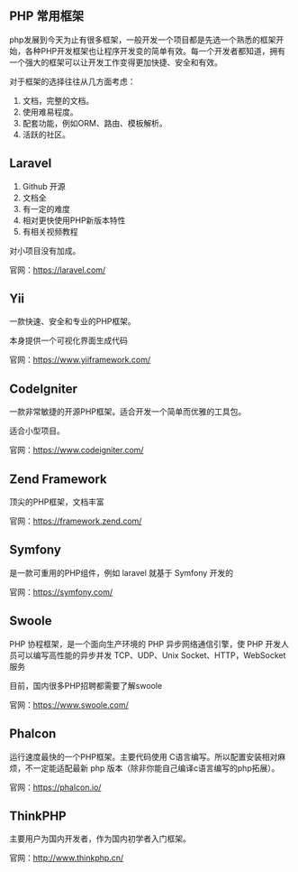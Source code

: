 ## PHP 常用框架

php发展到今天为止有很多框架，一般开发一个项目都是先选一个熟悉的框架开始，各种PHP开发框架也让程序开发变的简单有效。每一个开发者都知道，拥有一个强大的框架可以让开发工作变得更加快捷、安全和有效。

对于框架的选择往往从几方面考虑：

1. 文档，完整的文档。
2. 使用难易程度。
3. 配套功能，例如ORM、路由、模板解析。
4. 活跃的社区。

## Laravel

1. Github 开源
2. 文档全
3. 有一定的难度
4. 相对更快使用PHP新版本特性
5. 有相关视频教程

对小项目没有加成。

官网：https://laravel.com/

## Yii

一款快速、安全和专业的PHP框架。

本身提供一个可视化界面生成代码

官网：https://www.yiiframework.com/

## CodeIgniter

一款非常敏捷的开源PHP框架。适合开发一个简单而优雅的工具包。

适合小型项目。

官网：https://www.codeigniter.com/

## Zend Framework

顶尖的PHP框架，文档丰富

官网：https://framework.zend.com/

## Symfony

是一款可重用的PHP组件，例如 laravel 就基于 Symfony 开发的

官网：https://symfony.com/

## Swoole

PHP 协程框架，是一个面向生产环境的 PHP 异步网络通信引擎，使 PHP 开发人员可以编写高性能的异步并发 TCP、UDP、Unix Socket、HTTP，WebSocket 服务

目前，国内很多PHP招聘都需要了解swoole

官网：https://www.swoole.com/

## Phalcon

运行速度最快的一个PHP框架。主要代码使用 C语言编写。所以配置安装相对麻烦，不一定能适配最新 php 版本（除非你能自己编译c语言编写的php拓展）。

官网：https://phalcon.io/

## ThinkPHP

主要用户为国内开发者，作为国内初学者入门框架。

官网：http://www.thinkphp.cn/
